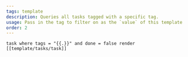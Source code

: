 ```yaml
---
tags: template
description: Queries all tasks tagged with a specific tag.
usage: Pass in the tag to filter on as the `value` of this template
order: 2
---
```


```query
task where tags = "{{.}}" and done = false render [[template/tasks/task]] 
```
